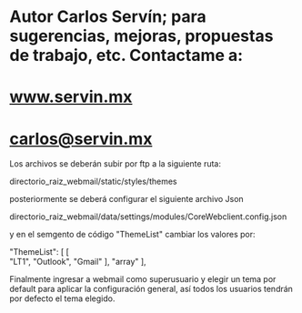 # Autor Carlos Servín; para sugerencias, mejoras, propuestas de trabajo, etc. Contactame a:
# www.servin.mx
# carlos@servin.mx

Los archivos se deberán subir por ftp a la siguiente ruta:

directorio_raiz_webmail/static/styles/themes

posteriormente se deberá configurar el siguiente archivo Json

directorio_raiz_webmail/data/settings/modules/CoreWebclient.config.json

y en el semgento de código "ThemeList" cambiar los valores por:

"ThemeList": [
        [            
            "LT1",
            "Outlook",
            "Gmail"
        ],
        "array"
    ],

Finalmente ingresar a webmail como superusuario y elegir un tema por default para
aplicar la configuración general, así todos los usuarios tendrán por defecto el
tema elegido.
